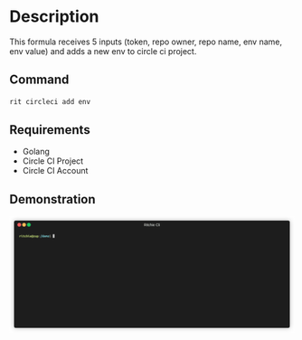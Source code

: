 # Description

This formula receives 5 inputs (token, repo owner, repo name, env name, env value)
and adds a new env to circle ci project.

## Command

```bash
rit circleci add env
```

## Requirements

- Golang
- Circle CI Project
- Circle CI Account

## Demonstration

![gif](https://github.com/ZupIT/ritchie-formulas/raw/master/circleci/add/env/doc/circleci-add-env.gif)
